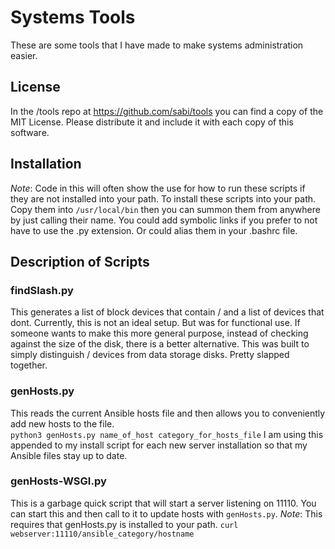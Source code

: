 # Systems Tools
These are some tools that I have made to make systems administration easier.

## License
In the /tools repo at https://github.com/sabi/tools you can find a copy of the MIT License.  Please distribute it and include it with each copy of this software.

## Installation
*Note*: Code in this will often show the use for how to run these scripts if they are not installed into your path.
To install these scripts into your path.  Copy them into `/usr/local/bin` then you can summon them from anywhere by just calling their name.
You could add symbolic links if you prefer to not have to use the .py extension.  Or could alias them in your .bashrc file.

## Description of Scripts

### findSlash.py
This generates a list of block devices that contain / and a list of devices that dont.  Currently, this is not an ideal setup. But was for functional use.
If someone wants to make this more general purpose, instead of checking against the size of the disk, there is a better alternative.  This was built to simply
distinguish / devices from data storage disks.  Pretty slapped together.

### genHosts.py
This reads the current Ansible hosts file and then allows you to conveniently add new hosts to the file.  
`python3 genHosts.py name_of_host category_for_hosts_file`
I am using this appended to my install script for each new server installation so that my Ansible files stay up to date.

### genHosts-WSGI.py
This is a garbage quick script that will start a server listening on 11110.  You can start this and then call to it to update hosts with `genHosts.py`.
*Note*: This requires that genHosts.py is installed to your path. 
`curl webserver:11110/ansible_category/hostname`
